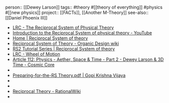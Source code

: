 person:: [[Dewey Larson]] 
tags:: #theory #[[theory of everything]] #physics #[[new physics]] 
project:: [[FACTs]], [[Another M-Theory]] 
see-also:: [[Daniel Phoenix III]]

- [LRC - The Reciprocal System of Physical Theory](http://www.lrcphysics.com/rst/)
- [Introduction to the Reciprocal System of physical theory - YouTube](https://www.youtube.com/watch?v=hz8l4XtsJXg)
- [Home | Reciprocal System of theory](https://reciprocalsystem.org/)
- [Reciprocal System of Theory - Organic Design wiki](https://organicdesign.nz/Reciprocal_System_of_Theory)
- [RS2 Tutorial Series | Reciprocal System of theory](https://reciprocalsystem.org/rs2-tutorial)
- [LRC - Wheel of Motion](http://www.lrcphysics.com/wheel/)
- [Article 112: Physics - Aether, Space & Time - Part 2 - Dewey Larson & 3D Time - Cosmic Core](https://www.cosmic-core.org/free/article-112-physics-aether-space-time-part-2-dewey-larson-3d-time/)
-
- [Preparing-for-the-RS Theory.pdf | Gopi Krishna Vijaya](https://moraltechnologies.com.au/wp-content/uploads/2018/04/Preparing-for-the-RS.pdf)
-
-
- [Reciprocal Theory - RationalWiki](https://rationalwiki.org/wiki/Reciprocal_Theory)
-
